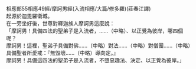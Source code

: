 相應部55相應49經/摩訶男經(入流相應/大篇/修多羅)(莊春江譯)  
起源於迦毘羅衛城。  
在一旁坐好後，世尊對釋迦族人摩訶男這麼說：  
「摩訶男！具備四法的聖弟子是入流者，……（中略）、以正覺為彼岸，哪四個呢？  
摩訶男！這裡，聖弟子具備對佛……（中略）對法……（中略）對僧團……（中略）具備聖者所愛戒：『無毀壞……（中略）導向定。』  
摩訶男！具備這四法的聖弟子是入流者，不墮惡趣法、決定、以正覺為彼岸。」  
  
  
